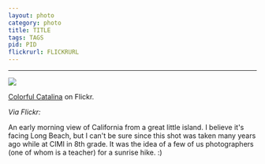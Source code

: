 ```yaml
---
layout: photo
category: photo
title: TITLE
tags: TAGS
pid: PID
flickrurl: FLICKRURL
---
```

---

<a href="http://www.flickr.com/photos/cycomachead/6491375401/"><img src="/tumblr_files/tumblr_lxkp8ijE4b1qluysoo1_500.jpg"/></a><br/><p><a href="http://www.flickr.com/photos/cycomachead/6491375401/" title="Colorful Catalina">Colorful Catalina</a> on Flickr.</p><p><i>Via Flickr:</i><br/>

An early morning view of California from a great little island. I believe it's facing Long Beach, but I can't be sure since this shot was taken many years ago while at CIMI in 8th grade. It was the idea of a few of us photographers (one of whom is a teacher) for a sunrise hike. :)</p>
